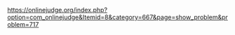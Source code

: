 https://onlinejudge.org/index.php?option=com_onlinejudge&Itemid=8&category=667&page=show_problem&problem=717
